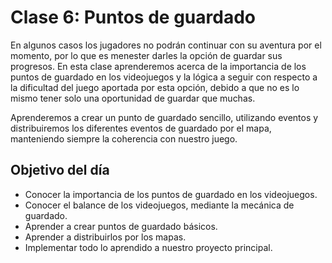 # Clase 6: Puntos de guardado

En algunos casos los jugadores no podrán continuar con su aventura por el momento, por lo que es menester darles la opción de guardar sus progresos. En esta clase aprenderemos acerca de la importancia de los puntos de guardado en los videojuegos y la lógica a seguir con respecto a la dificultad del juego aportada por esta opción, debido a que no es lo mismo tener solo una oportunidad de guardar que muchas.

Aprenderemos a crear un punto de guardado sencillo, utilizando eventos y distribuiremos los diferentes eventos de guardado por el mapa, manteniendo siempre la coherencia con nuestro juego.

## Objetivo del día

- Conocer la importancia de los puntos de guardado en los videojuegos.
- Conocer el balance de los videojuegos, mediante la mecánica de guardado.
- Aprender a crear puntos de guardado básicos.
- Aprender a distribuirlos por los mapas.
- Implementar todo lo aprendido a nuestro proyecto principal.

